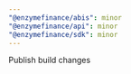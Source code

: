 ```yaml
---
"@enzymefinance/abis": minor
"@enzymefinance/api": minor
"@enzymefinance/sdk": minor
---
```


Publish build changes

